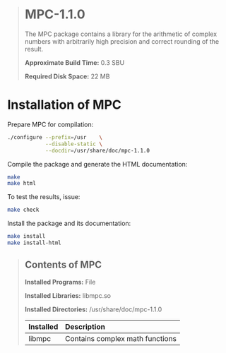 > # MPC-1.1.0
>
> The MPC package contains a library for the arithmetic of complex numbers with arbitrarily high precision and correct rounding of the result.
>
> **Approximate Build Time:** 0.3 SBU
>
> **Required Disk Space:** 22 MB

# Installation of MPC

Prepare MPC for compilation:

```sh
./configure --prefix=/usr    \
            --disable-static \
            --docdir=/usr/share/doc/mpc-1.1.0
```

Compile the package and generate the HTML documentation:

```sh
make
make html
```

To test the results, issue:

```sh
make check
```

Install the package and its documentation:

```sh
make install
make install-html
```

> ## Contents of MPC
>
> **Installed Programs:** File
>
> **Installed Libraries:** libmpc.so
>
> **Installed Directories:** /usr/share/doc/mpc-1.1.0
>
> | Installed | Description                     |
> | :-------- | :------------------------------ |
> | libmpc    | Contains complex math functions |
